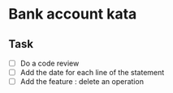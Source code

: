 # Bank account kata

## Task

- [ ] Do a code review
- [ ] Add the date for each line of the statement
- [ ] Add the feature : delete an operation
